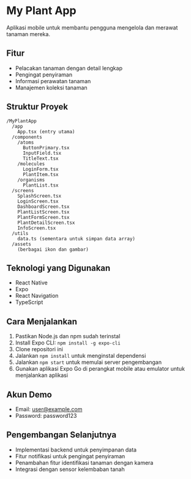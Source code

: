 # My Plant App

Aplikasi mobile untuk membantu pengguna mengelola dan merawat tanaman mereka.

## Fitur

- Pelacakan tanaman dengan detail lengkap
- Pengingat penyiraman
- Informasi perawatan tanaman
- Manajemen koleksi tanaman

## Struktur Proyek

```
/MyPlantApp
  /app
    App.tsx (entry utama)
  /components
    /atoms
      ButtonPrimary.tsx
      InputField.tsx
      TitleText.tsx
    /molecules
      LoginForm.tsx
      PlantItem.tsx
    /organisms
      PlantList.tsx
  /screens
    SplashScreen.tsx
    LoginScreen.tsx
    DashboardScreen.tsx
    PlantListScreen.tsx
    PlantFormScreen.tsx
    PlantDetailScreen.tsx
    InfoScreen.tsx
  /utils
    data.ts (sementara untuk simpan data array)
  /assets
    (berbagai ikon dan gambar)
```

## Teknologi yang Digunakan

- React Native
- Expo
- React Navigation
- TypeScript

## Cara Menjalankan

1. Pastikan Node.js dan npm sudah terinstal
2. Install Expo CLI: `npm install -g expo-cli`
3. Clone repositori ini
4. Jalankan `npm install` untuk menginstal dependensi
5. Jalankan `npm start` untuk memulai server pengembangan
6. Gunakan aplikasi Expo Go di perangkat mobile atau emulator untuk menjalankan aplikasi

## Akun Demo

- Email: user@example.com
- Password: password123

## Pengembangan Selanjutnya

- Implementasi backend untuk penyimpanan data
- Fitur notifikasi untuk pengingat penyiraman
- Penambahan fitur identifikasi tanaman dengan kamera
- Integrasi dengan sensor kelembaban tanah